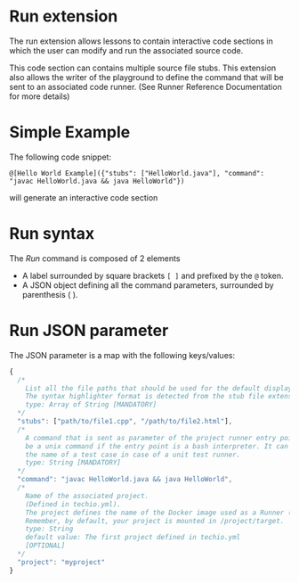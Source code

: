 # Run extension
The run extension allows lessons to contain interactive code sections in which the user can modify and run the associated source code.

This code section can contains multiple source file stubs.
This extension also allows the writer of the playground to define the command that will be sent to an associated code runner. (See Runner Reference Documentation for more details)

# Simple Example
The following code snippet:
```
@[Hello World Example]({"stubs": ["HelloWorld.java"], "command": "javac HelloWorld.java && java HelloWorld"})
```

will generate an interactive code section

# Run syntax
The *Run* command is composed of 2 elements
- A label surrounded by square brackets `[ ]` and prefixed by the `@` token.
- A JSON object defining all the command parameters, surrounded by parenthesis ( ).


# Run JSON parameter
The JSON parameter is a map with the following keys/values:

```javascript
{
  /*
    List all the file paths that should be used for the default displayed stubs.
    The syntax highlighter format is detected from the stub file extension.
    type: Array of String [MANDATORY]
  */
  "stubs": ["path/to/file1.cpp", "/path/to/file2.html"],
  /*
    A command that is sent as parameter of the project runner entry point. For instance, it can
    be a unix command if the entry point is a bash interpreter. It can also be
    the name of a test case in case of a unit test runner.
    type: String [MANDATORY]
  */
  "command": "javac HelloWorld.java && java HelloWorld",
  /*
    Name of the associated project.    
    (Defined in techio.yml).
    The project defines the name of the Docker image used as a Runner (name:version).
    Remember, by default, your project is mounted in /project/target.
    type: String
    default value: The first project defined in techio.yml
    [OPTIONAL]
  */
  "project": "myproject"
}
```

